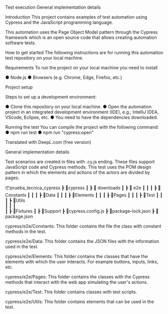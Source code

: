 Test execution
General implementation details

Introduction
This project contains examples of test automation using Cypress and the JavaScript programming language. 

This automation uses the Page Object Model pattern through the Cypress framework which is an open source code that allows creating automation software tests.

How to get started
The following instructions are for running this automation test repository on your local machine.

Requirements
To run the project on your local machine you need to install

●	Node.js
●	Browsers (e.g. Chrome, Edge, Firefox, etc.)

Project setup

Steps to set up a development environment:

●	Clone this repository on your local machine.
●	Open the automation project in an integrated development environment (IDE), e.g.; IntelliJ IDEA, VScode, Eclipse, etc.
●	You need to have the dependencies downloaded.

Running the test
You can compile the project with the following command:
●	npm run test
●	npm run "cypress:open"

Translated with DeepL.com (free version)



General implementation details

Test scenarios are created in files with .cy.js ending. These files support JavaScript code and Cypress methods. This test uses the POM design pattern in which the elements and actions of the actors are divided by pages.


📦prueba_tecnica_cypress
┣  📂cypress
┃  ┣ 📂 downloads
┃  ┣ 📂 e2e
┃  ┃ ┃ ┣ 📂Constants
┃  ┃ ┃ ┣ 📂Data
┃  ┃ ┃ ┣ 📂Elements
┃  ┃ ┃ ┣ 📂Pages
┃  ┃ ┃ ┣ 📂Test
┃  ┃ ┃ ┣ 📂Utils  
┃  ┃ ┃       
┃ ┣ 📂Fixtures
┃ ┣ 📂Support
┣  📜cypress.config.js
┣  📜package-lock.json
┣  📜package.json



   

cypress/e2e/Constants: This folder contains the file the class with constant methods in the test.

cypress/e2e/Data: This folder contains the JSON files with the information used in the test.

cypress/e2e/Elements: This folder contains the classes that have the elements with which the user interacts. For example buttons, inputs, links, etc.

cypress/e2e/Pages: This folder contains the classes with the Cypress methods that interact with the web app simulating the user's actions.

cypress/e2e/Test: This folder contains classes with test scripts.

cypress/e2e/Utils: This folder contains elements that can be used in the test.
